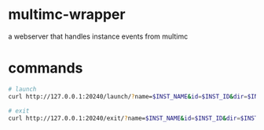 # multimc-wrapper

a webserver that handles instance events from multimc

# commands

```sh
# launch
curl http://127.0.0.1:20240/launch/?name=$INST_NAME&id=$INST_ID&dir=$INST_DIR&mcDir=$INST_MC_DIR

# exit
curl http://127.0.0.1:20240/exit/?name=$INST_NAME&id=$INST_ID&dir=$INST_DIR&mcDir=$INST_MC_DIR
```
